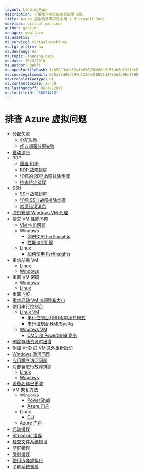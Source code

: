 ```yaml
---
layout: LandingPage
description: 了解如何排查虚拟机部署问题。
title: Azure 虚拟机故障排除文档 | Microsoft Docs
services: virtual-machines
author: genlin
manager: gwallace
ms.assetid: ''
ms.service: virtual-machines
ms.tgt_pltfrm: na
ms.devlang: na
ms.topic: landing-page
ms.date: 10/3/2018
ms.author: genli
ms.openlocfilehash: 1db5829abd52a1b010d38dd8e9151ab2df3f1de5
ms.sourcegitcommit: 670c38d85ef97bf236b45850fd4750e3b98c8899
ms.translationtype: HT
ms.contentlocale: zh-CN
ms.lasthandoff: 08/08/2019
ms.locfileid: "68854410"
---
```

# <a name="troubleshooting-azure-virtual-machines"></a>排查 Azure 虚拟问题

- 分配失败
    - [分配失败](allocation-failure.md)
    - [经典部署分配失败](allocation-failure-classic.md)
- [启动诊断](boot-diagnostics.md)
- RDP
    - [重置 RDP](reset-rdp.md)
    - [RDP 故障排除](troubleshoot-rdp-connection.md)
    - [详细的 RDP 故障排除步骤](detailed-troubleshoot-rdp.md)
    - [排查特定错误](troubleshoot-specific-rdp-errors.md)
- SSH 
    - [SSH 故障排除](troubleshoot-ssh-connection.md)
    - [详细 SSH 故障排除步骤](detailed-troubleshoot-ssh-connection.md)
    - [常见错误消息](error-messages.md)
- [脱机安装 Windows VM 代理](install-vm-agent-offline.md)
- 排查 VM 性能问题
    - [VM 性能问题](performance-diagnostics.md)
    - Windows
        - [如何使用 PerfInsights](how-to-use-perfinsights.md)
        - [性能诊断扩展](performance-diagnostics-vm-extension.md)
    - Linux
        - [如何使用 PerfInsights](how-to-use-perfinsights-linux.md)
- 重新部署 VM
    - [Linux](redeploy-to-new-node-linux.md)
    - [Windows](redeploy-to-new-node-windows.md)
- 重置 VM 密码
    - [Windows](reset-local-password-without-agent.md)
    - [Linux](reset-password.md)
- [重置 NIC](reset-network-interface.md)
- [重新启动 VM 或调整其大小](restart-resize-error-troubleshooting.md)
- 使用串行控制台
    - [Linux VM](serial-console-linux.md)
        - [串行控制台 GRUB/单用户模式](serial-console-grub-single-user-mode.md)
        - [串行控制台 NMI/SysRq](serial-console-nmi-sysrq.md)
    - [Windows VM](serial-console-windows.md)
        - [CMD 和 PowerShell 命令](serial-console-cmd-ps-commands.md)
- [删除存储资源时出错](storage-resource-deletion-errors.md      )
- [附加 VHD 的 VM 意外重新启动](unexpected-reboots-attached-vhds.md)
- [Windows 激活问题](troubleshoot-activation-problems.md)
- [应用程序访问问题](troubleshoot-app-connection.md)
- 对部署进行故障排除
    - [Linux](troubleshoot-deploy-vm-linux.md)
    - [Windows](troubleshoot-deploy-vm-windows.md)
- [设备名称已更改](troubleshoot-device-names-problems.md)
- VM 恢复方法
    - Windows
        - [PowerShell](troubleshoot-recovery-disks-windows.md)
        - [Azure 门户](troubleshoot-recovery-disks-portal-windows.md)
    - Linux
        - [CLI](troubleshoot-recovery-disks-linux.md)
    - [Azure 门户](troubleshoot-recovery-disks-portal-linux.md)
- [启动错误](boot-error-troubleshoot.md)
- [BitLocker 错误](troubleshoot-bitlocker-boot-error.md)
- [检查文件系统错误](troubleshoot-check-disk-boot-error.md)
- [蓝屏错误](troubleshoot-common-blue-screen-error.md)
- [限制错误](troubleshooting-throttling-errors.md)
- [使用嵌套虚拟化](troubleshoot-vm-by-use-nested-virtualization.md)
- [了解系统重启](understand-vm-reboot.md)

